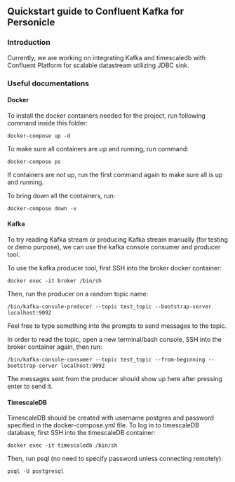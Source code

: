 



## Quickstart guide to Confluent Kafka for Personicle


### Introduction

Currently, we are working on integrating Kafka and timescaledb with Confluent Platform for scalable datastream utilizing JDBC sink.

### Useful documentations

#### Docker
To install the docker containers needed for the project, run following command inside this folder:
```
docker-compose up -d
```

To make sure all containers are up and running, run command:
```
docker-compose ps
```

If containers are not up, run the first command again to make sure all is up and running.

To bring down all the containers, run:
```
docker-compose down -v
```


#### Kafka

To try reading Kafka stream or producing Kafka stream manually (for testing or demo purpose), we can use the kafka console consumer and producer tool.

To use the kafka producer tool, first SSH into the broker docker container:
```
docker exec -it broker /bin/sh
```

Then, run the producer on a random topic name:
```
/bin/kafka-console-producer --topic test_topic --bootstrap-server localhost:9092
```

Feel free to type something into the prompts to send messages to the topic.

In order to read the topic, open a new terminal/bash console, SSH into the broker container again, then run:
```
/bin/kafka-console-consumer --topic test_topic --from-beginning --bootstrap-server localhost:9092
```

The messages sent from the producer should show up here after pressing enter to send it.



#### TimescaleDB

TimescaleDB should be created with username postgres and password specified in the docker-compose.yml file. To log in to timescaleDB database, first SSH  into the timescaleDB container:
```
docker exec -it timescaledb /bin/sh
```

Then, run psql (no need to specify password unless connecting remotely):
```
psql -U postgresql
```
